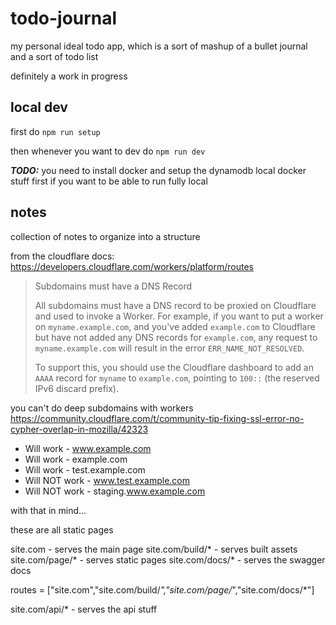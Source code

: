 # todo-journal

my personal ideal todo app, which is a sort of mashup of a
bullet journal and a sort of todo list

definitely a work in progress

## local dev

first do `npm run setup`

then whenever you want to dev do `npm run dev`

***TODO:*** you need to install docker and setup the dynamodb local docker stuff first if you want to be able to run fully local

## notes

collection of notes to organize into a structure

from the cloudflare docs: https://developers.cloudflare.com/workers/platform/routes

> Subdomains must have a DNS Record
>
> All subdomains must have a DNS record to be proxied on Cloudflare and
> used to invoke a Worker. For example, if you want to put a worker on
> `myname.example.com`, and you've added `example.com` to Cloudflare but
> have not added any DNS records for `example.com`, any request to
> `myname.example.com` will result in the error `ERR_NAME_NOT_RESOLVED`.
>
> To support this, you should use the Cloudflare dashboard to add an
> `AAAA` record for `myname` to `example.com`, pointing to `100::` (the
> reserved IPv6 discard prefix).

you can't do deep subdomains with workers https://community.cloudflare.com/t/community-tip-fixing-ssl-error-no-cypher-overlap-in-mozilla/42323

- Will work - www.example.com
- Will work - example.com
- Will work - test.example.com
- Will NOT work - www.test.example.com
- Will NOT work - staging.www.example.com

with that in mind...

these are all static pages

site.com - serves the main page
site.com/build/* - serves built assets
site.com/page/* - serves static pages
site.com/docs/* - serves the swagger docs

routes = ["site.com","site.com/build/*","site.com/page/*","site.com/docs/*"]

site.com/api/* - serves the api stuff

